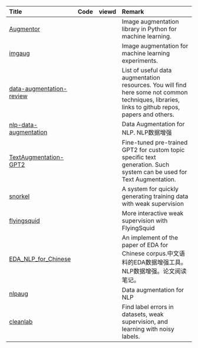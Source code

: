 | Title | Code | viewd | Remark |
| :---- | :----: | :----: | :----|
| [Augmentor](https://github.com/mdbloice/Augmentor)|||Image augmentation library in Python for machine learning. |
|[imgaug](https://github.com/aleju/imgaug)|||Image augmentation for machine learning experiments. |
|[data-augmentation-review](https://github.com/AgaMiko/data-augmentation-review)|||List of useful data augmentation resources. You will find here some not common techniques, libraries, links to github repos, papers and others.|
|[nlp-data-augmentation](https://github.com/quincyliang/nlp-data-augmentation)|||Data Augmentation for NLP. NLP数据增强|
|[TextAugmentation-GPT2](https://github.com/prakhar21/TextAugmentation-GPT2)|||Fine-tuned pre-trained GPT2 for custom topic specific text generation. Such system can be used for Text Augmentation.|
|[snorkel](https://github.com/snorkel-team/snorkel)|||A system for quickly generating training data with weak supervision|
|[flyingsquid](https://github.com/HazyResearch/flyingsquid)|||More interactive weak supervision with FlyingSquid|
|[EDA_NLP_for_Chinese](https://github.com/zhanlaoban/eda_nlp_for_Chinese)|||An implement of the paper of EDA for Chinese corpus.中文语料的EDA数据增强工具。NLP数据增强。论文阅读笔记。|
|[nlpaug](https://github.com/makcedward/nlpaug)|||Data augmentation for NLP|
|[cleanlab](https://github.com/cgnorthcutt/cleanlab)|||Find label errors in datasets, weak supervision, and learning with noisy labels. |

